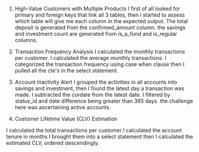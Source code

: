 1. High-Value Customers with Multiple Products
 I first of all looked for primary and foreign keys that link all 3 tables, then i started to assess which table will give me each column in the expected output. The total deposit is generated from the confirmed_amount column. the savings and investment count are generated from is_a_fund and is_regular columns.

2. Transaction Frequency Analysis
I calculated the monthly transactions per customer.
I calculated the average monthly transactions.
I categorized the transaction frequency using case when clause
then I pulled all the cte's in the select statement.

3. Account Inactivity Alert
I grouped the activities in all accounts into savings and investment, then I found the latest day a transaction was made. 
I subtracted the curdate from the latest date.
I filtered by status_id and date difference being greater than 365 days.
the challenge here was ascertaining active accounts.


4. Customer Lifetime Value (CLV) Estimation

I calculated the total transactions per customer 
I calculated the account tenure in months
I brought them into a select statement then I calculated the estimated CLV, ordered descendingly.
